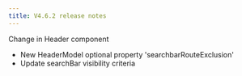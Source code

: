 ```yaml
---
title: V4.6.2 release notes
---
```


Change in Header component

- New HeaderModel optional property 'searchbarRouteExclusion'
- Update searchBar visibility criteria

